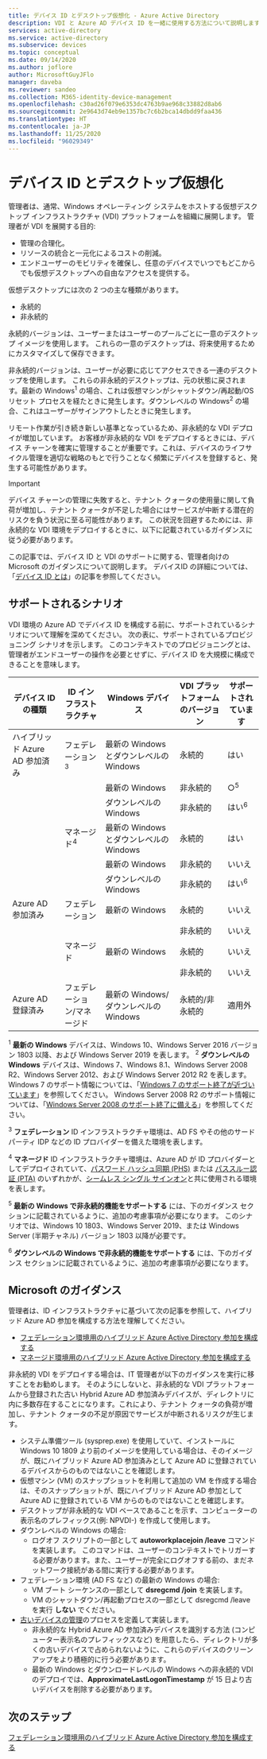 ```yaml
---
title: デバイス ID とデスクトップ仮想化 - Azure Active Directory
description: VDI と Azure AD デバイス ID を一緒に使用する方法について説明します
services: active-directory
ms.service: active-directory
ms.subservice: devices
ms.topic: conceptual
ms.date: 09/14/2020
ms.author: joflore
author: MicrosoftGuyJFlo
manager: daveba
ms.reviewer: sandeo
ms.collection: M365-identity-device-management
ms.openlocfilehash: c30ad26f079e6353dc4763b9ae968c33882d8ab6
ms.sourcegitcommit: 2e9643d74eb9e1357bc7c6b2bca14dbdd9faa436
ms.translationtype: HT
ms.contentlocale: ja-JP
ms.lasthandoff: 11/25/2020
ms.locfileid: "96029349"
---
```

# <a name="device-identity-and-desktop-virtualization"></a>デバイス ID とデスクトップ仮想化

管理者は、通常、Windows オペレーティング システムをホストする仮想デスクトップ インフラストラクチャ (VDI) プラットフォームを組織に展開します。 管理者が VDI を展開する目的:

- 管理の合理化。
- リソースの統合と一元化によるコストの削減。
- エンドユーザーのモビリティを確保し、任意のデバイスでいつでもどこからでも仮想デスクトップへの自由なアクセスを提供する。

仮想デスクトップには次の 2 つの主な種類があります。

- 永続的
- 非永続的

永続的バージョンは、ユーザーまたはユーザーのプールごとに一意のデスクトップ イメージを使用します。 これらの一意のデスクトップは、将来使用するためにカスタマイズして保存できます。 

非永続的バージョンは、ユーザーが必要に応じてアクセスできる一連のデスクトップを使用します。 これらの非永続的デスクトップは、元の状態に戻されます。最新の Windows<sup>1</sup> の場合、これは仮想マシンがシャットダウン/再起動/OS リセット プロセスを経たときに発生します。ダウンレベルの Windows<sup>2</sup> の場合、これはユーザーがサインアウトしたときに発生します。

リモート作業が引き続き新しい基準となっているため、非永続的な VDI デプロイが増加しています。 お客様が非永続的な VDI をデプロイするときには、デバイス チャーンを確実に管理することが重要です。これは、デバイスのライフサイクル管理を適切な戦略のもとで行うことなく頻繁にデバイスを登録すると、発生する可能性があります。

> [!IMPORTANT]
> デバイス チャーンの管理に失敗すると、テナント クォータの使用量に関して負荷が増加し、テナント クォータが不足した場合にはサービスが中断する潜在的リスクを負う状況に至る可能性があります。 この状況を回避するためには、非永続的な VDI 環境をデプロイするときに、以下に記載されているガイダンスに従う必要があります。

この記事では、デバイス ID と VDI のサポートに関する、管理者向けの Microsoft のガイダンスについて説明します。 デバイスID の詳細については、「[デバイス ID とは](overview.md)」の記事を参照してください。

## <a name="supported-scenarios"></a>サポートされるシナリオ

VDI 環境の Azure AD でデバイス ID を構成する前に、サポートされているシナリオについて理解を深めてください。 次の表に、サポートされているプロビジョニング シナリオを示します。 このコンテキストでのプロビジョニングとは、管理者がエンドユーザーの操作を必要とせずに、デバイス ID を大規模に構成できることを意味します。

| デバイス ID の種類 | ID インフラストラクチャ | Windows デバイス | VDI プラットフォームのバージョン | サポートされています |
| --- | --- | --- | --- | --- |
| ハイブリッド Azure AD 参加済み | フェデレーション<sup>3</sup> | 最新の Windows とダウンレベルの Windows | 永続的 | はい |
|   |   | 最新の Windows | 非永続的 | ○<sup>5</sup> |
|   |   | ダウンレベルの Windows | 非永続的 | はい<sup>6</sup> |
|   | マネージド<sup>4</sup> | 最新の Windows とダウンレベルの Windows | 永続的 | はい |
|   |   | 最新の Windows | 非永続的 | いいえ |
|   |   | ダウンレベルの Windows | 非永続的 | はい<sup>6</sup> |
| Azure AD 参加済み | フェデレーション | 最新の Windows | 永続的 | いいえ |
|   |   |   | 非永続的 | いいえ |
|   | マネージド | 最新の Windows | 永続的 | いいえ |
|   |   |   | 非永続的 | いいえ |
| Azure AD 登録済み | フェデレーション/マネージド | 最新の Windows/ダウンレベルの Windows | 永続的/非永続的 | 適用外 |

<sup>1</sup> **最新の Windows**  デバイスは、Windows 10、Windows Server 2016 バージョン 1803 以降、および Windows Server 2019 を表します。
<sup>2</sup> **ダウンレベルの Windows** デバイスは、Windows 7、Windows 8.1、Windows Server 2008 R2、Windows Server 2012、および Windows Server 2012 R2 を表します。 Windows 7 のサポート情報については、「[Windows 7 のサポート終了が近づいています](https://www.microsoft.com/microsoft-365/windows/end-of-windows-7-support)」を参照してください。 Windows Server 2008 R2 のサポート情報については、「[Windows Server 2008 のサポート終了に備える](https://www.microsoft.com/cloud-platform/windows-server-2008)」を参照してください。

<sup>3</sup> **フェデレーション** ID インフラストラクチャ環境は、AD FS やその他のサードパーティ IDP などの ID プロバイダーを備えた環境を表します。

<sup>4</sup> **マネージド** ID インフラストラクチャ環境は、Azure AD が ID プロバイダーとしてデプロイされていて、[パスワード ハッシュ同期 (PHS)](../hybrid/whatis-phs.md) または [パススルー認証 (PTA)](../hybrid/how-to-connect-pta.md) のいずれかが、[シームレス シングル サインオン](../hybrid/how-to-connect-sso.md)と共に使用される環境を表します。

<sup>5</sup> **最新の Windows で非永続的機能をサポートする** には、下のガイダンス セクションに記載されているように、追加の考慮事項が必要になります。 このシナリオでは、Windows 10 1803、Windows Server 2019、または Windows Server (半期チャネル) バージョン 1803 以降が必要です。

<sup>6</sup> **ダウンレベルの Windows で非永続的機能をサポートする** には、下のガイダンス セクションに記載されているように、追加の考慮事項が必要になります。


## <a name="microsofts-guidance"></a>Microsoft のガイダンス

管理者は、ID インフラストラクチャに基づいて次の記事を参照して、ハイブリッド Azure AD 参加を構成する方法を理解してください。

- [フェデレーション環境用のハイブリッド Azure Active Directory 参加を構成する](hybrid-azuread-join-federated-domains.md)
- [マネージド環境用のハイブリッド Azure Active Directory 参加を構成する](hybrid-azuread-join-managed-domains.md)

非永続的 VDI をデプロイする場合は、IT 管理者が以下のガイダンスを実行に移すことをお勧めします。 そのようにしないと、非永続的な VDI プラットフォームから登録された古い Hybrid Azure AD 参加済みデバイスが、ディレクトリに内に多数存在することになります。これにより、テナント クォータの負荷が増加し、テナント クォータの不足が原因でサービスが中断されるリスクが生じます。

- システム準備ツール (sysprep.exe) を使用していて、インストールに Windows 10 1809 より前のイメージを使用している場合は、そのイメージが、既にハイブリッド Azure AD 参加済みとして Azure AD に登録されているデバイスからのものではないことを確認します。
- 仮想マシン (VM) のスナップショットを利用して追加の VM を作成する場合は、そのスナップショットが、既にハイブリッド Azure AD 参加として Azure AD に登録されている VM からのものではないことを確認します。
- デスクトップが非永続的な VDI ベースであることを示す、コンピューターの表示名のプレフィックス(例: NPVDI-) を作成して使用します。
- ダウンレベルの Windows の場合:
   - ログオフ スクリプトの一部として **autoworkplacejoin /leave** コマンドを実装します。 このコマンドは、ユーザーのコンテキストでトリガーする必要があります。また、ユーザーが完全にログオフする前の、まだネットワーク接続がある間に実行する必要があります。
- フェデレーション環境 (AD FS など) の最新の Windows の場合:
   - VM ブート シーケンスの一部として **dsregcmd /join** を実装します。
   - VM のシャットダウン/再起動プロセスの一部として dsregcmd /leave を実行 **しない** でください。
- [古いデバイスの管理](manage-stale-devices.md)のプロセスを定義して実装します。
   - 非永続的な Hybrid Azure AD 参加済みデバイスを識別する方法 (コンピューター表示名のプレフィックスなど) を用意したら、ディレクトリが多くの古いデバイスで占められないように、これらのデバイスのクリーンアップをより積極的に行う必要があります。
   - 最新の Windows とダウンロードレベルの Windows への非永続的 VDI のデプロイでは、**ApproximateLastLogonTimestamp** が 15 日より古いデバイスを削除する必要があります。
 
## <a name="next-steps"></a>次のステップ

[フェデレーション環境用のハイブリッド Azure Active Directory 参加を構成する](hybrid-azuread-join-federated-domains.md)

